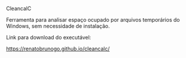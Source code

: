 CleancalC

Ferramenta para analisar espaço ocupado por arquivos temporários do Windows, sem necessidade de instalação.


Link para download do executável:

https://renatobrunogo.github.io/cleancalc/

